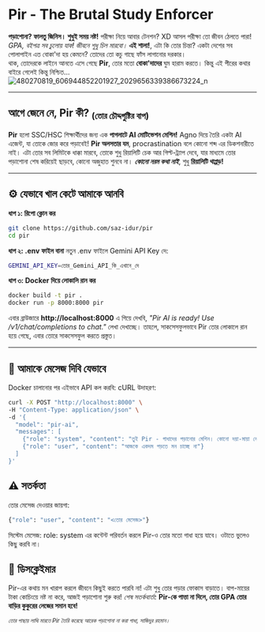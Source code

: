 # Pir - The Brutal Study Enforcer

**পড়াশোনা? ফালতু জিনিস। শুধুই সময় নষ্ট!** পরীক্ষা নিয়ে আবার টেনশন? XD আসল পরীক্ষা তো জীবন ঠেলতে পারা! _GPA, বইপত্র সব চুলোয় যাক! জীবনে শুধু চিল মারবো।_
**এই শালা!**, এটা কি তোর চিন্তা? একটা দেশের সব পোলাপাইন এত বোকা'দা হয় কেমনে? তোদের তো কচু গাছে ফাঁস লাগানোর দরকার।  
থাক, তোদেরকে লাইনে আনতে এসে গেছে **Pir**, তোর মতো **বোকা'দাদের** ঘুম হারাম করতে। কিন্তু এই পীরের কথার বাইরে গেলেই কিন্তু নিশ্চিত...
![480270819_606944852201927_2029656339386673224_n](https://github.com/user-attachments/assets/f7e77e0e-31bd-4d76-a5b0-dc91cfd3b41e)

---

## আগে জেনে নে, Pir কী? <sub>(তোর চৌদ্দগুষ্টির বাপ)</sub>

**Pir** হলো SSC/HSC শিক্ষার্থীদের জন্য এক **পাগলাটে AI মোটিভেশন মেশিন!** Agno দিয়ে তৈরি একটা AI এজেন্ট, যা তোকে জোর করে পড়াবেই! **Pir অলসতার যম**, procrastination বলে কোনো শব্দ এর ডিকশনারীতে নাই। এটা তোর সব লিমিটকে ধাক্কা মারবে, তোকে শুধু রিয়ালিটি চেক আর গিল্ট-ট্র্যাপ দেবে, যার মাধ্যমে তোর পড়াশোনা শেষ করিয়েই ছাড়বে, কোনো অজুহাত শুনবে না। **_কোনো নরম কথা নাই_**, শুধু **রিয়ালিটি থাপ্পড়!**

---

## ⚙️ যেভাবে খাল কেটে আমাকে আনবি

**ধাপ ১: রিপো ক্লোন কর**

```bash
git clone https://github.com/saz-idur/pir
cd pir
```

**ধাপ ২: .env ফাইল বানা**
নতুন .env ফাইলে Gemini API Key দে:

```bash
GEMINI_API_KEY=তোর_Gemini_API_কি_এখানে_দে
```

**ধাপ ৩: Docker দিয়ে লোকালি রান কর**

```bash
docker build -t pir .
docker run -p 8000:8000 pir
```

এবার ব্রাউজারে **http://localhost:8000** এ গিয়ে দেখবি, _"Pir AI is ready! Use /v1/chat/completions to chat."_ লেখা দেখাচ্ছে। তাহলে, সাকসেসফুলভাবে Pir তোর লোকালে রান হয়ে গেছে, এবার তোরে সাকসেসফুল করতে প্রস্তুত।

---

## 💬 আমাকে মেসেজ দিবি যেভাবে

Docker চালানোর পর এইভাবে API কল করবি:
cURL উদাহরণ:

```bash
curl -X POST "http://localhost:8000" \
-H "Content-Type: application/json" \
-d '{
  "model": "pir-ai",
  "messages": [
    {"role": "system", "content": "তুই Pir - গাধাদের পড়ানোর মেশিন। কোনো দয়া-মায়া নেই, শুধু রিয়ালিটি চেক, গিল্টি ট্র্যাপ এ ফেলবি আর ধরে ধরে cook করবি।"},
    {"role": "user", "content": "আজকে একদম পড়তে মন চাচ্ছে না"}
  ]
}'
```

## ⚠️ সতর্কতা

তোর মেসেজ দেওয়ার জায়গা:

```bash
{"role": "user", "content": "<তোর মেসেজ>"}
```

সিস্টেম মেসেজ:
role: system এর কন্টেন্ট পরিবর্তন করলে Pir-ও তোর মতো গাধা হয়ে যাবে। ওটাতে ভুলেও কিছু করবি না।

## 🔔 ডিসক্লেইমার

Pir-এর কথায় মন খারাপ করলে জীবনে কিছুই করতে পারবি না! এটা শুধু তোর পড়ার ফোকাস বাড়াতে। বাপ-মায়ের টাকা কোচিংয়ে নষ্ট না করে, আজই পড়াশোনা শুরু কর!
_শেষ সতর্কবার্তা:_ **Pir-কে পাত্তা না দিলে, তোর GPA তোর বাড়ির কুকুরের লেজের সমান হবে!**

<sub><em>তোর পাছায় লাত্থি মারতে Pir তৈরি করেছে আরেক পড়াশোনা না করা গাধা, সাজিদুর রহমান।</em></sub>
